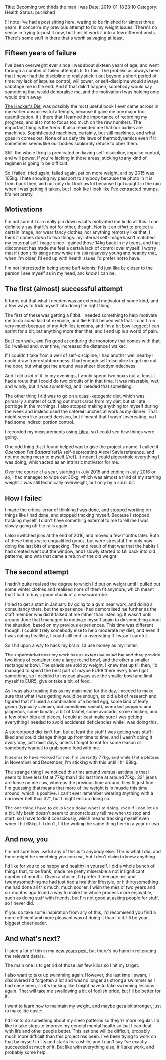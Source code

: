 Title: Becoming two thirds the man I was
Date: 2019-01-18 23:10
Category: Health
Status: published

!!! note
    I've had a post sitting here, waiting to be finished for almost three years. It concerns my previous attempt to fix my weight issues. There's no sense in trying to post it now, but I might work it into a few different posts. There's some stuff in there that's worth salvaging at least.

## Fifteen years of failure

I've been overweight ever since I was about sixteen years of age, and went through a number of failed attempts to fix this. The problem as always been that I never had the discipline to really stick it out beyond a short period of time: my lack of impulse control, will power, or self-discipline would always sabotage me in the end. And if that didn't happen, somebody would say something that would demoralise me, and the motivation I was holding onto would drain away.

[The Hacker's Diet](https://www.fourmilab.ch/hackdiet/) was possibly the most useful book I ever came across in my earlier unsuccessful attempts, because it gave me one major too: quantification. It's there that I learned the importance of recording my progress, and also not to focus too much on the raw numbers. The important thing is the _trend_. It also reminded me that our bodies are machines. Sophisticated machines, certainly, but still machines, and what goes in comes out. None of us defy the laws of thermodynamics even if it sometimes seems like our bodies subbornly refuse to obey them.

Still, the whole thing is predicated on having self-discipline, impulse control, and will power. If you're lacking in those areas, sticking to any kind of regimen is going to be difficult. 

So I failed, tried again, failed again, put on more weight, and by 2015 was 105kg. I hate showing my passport to anybody because the photo in it is from back then, and not only do I look awful because I got caught in the rain when I was getting it taken, but I look like I look like I've contracted mumps. It's not pretty.

## Motivations

I'm not sure if I can really pin down what's motivated me to do all this. I can definitely say that it's not for other, though. Nor is it an effort to project a certain image, nor wear fancy clothes, nor anything remotely like that. I think it comes down to two things: my internal self-image hasn't matched my external self-image since I gained those 14kg back in my teens, and that disconnect has made me feel a certain lack of control over myself. I worry that if I don't fix things now while I'm still relatively young and healthy that, when I'm older, I'll end up with health issues I'd prefer not to have.

I'm not interested in being some buff Adonis; I'd just like be closer to the person I see myself as in my head, and _know_ I can be.

## The first (almost) successful attempt

It turns out that what I needed was an external motivator of some kind, and a few ways to trick myself into doing the right thing.

The first of these was getting a Fitbit. I needed something to help motivate me to do _some_ kind of exercise, and the Fitbit helped with that. I can't run very much because of my Achilles tendons, and I'm a bit bow-legged; I can sprint for a bit, but anything more than that, and I end up in a world of pain.

But I can walk, and I'm good at enduring the monotony that comes with that. So I walked and, over time, increased the distance I walked.

If I couldn't take from a well of self-discipline, I had another well nearby I could draw from: stubbornness. I had enough self-discipline to get me out the door, but what got me around was sheer bloodymindedness.

And I did a _lot_ of it. In my evenings, I would spend two hours out at least. I had a route that I could do two circuits of in that time. It was miserable, wet, and windy, but it was _something_, and I needed that something.

The other thing I did was to go on a quasi-ketogenic diet, which was primarily a matter of cutting out most carbs from my diet, but still ate porridge in the mornings. I also stopped making anything for myself during the week and instead used the catered lunches at work as my dinner. That might seem like an odd decision, but it meant that I wasn't overeating, so I had some indirect portion control.

I recorded my measurements using [Libra](https://play.google.com/store/apps/details?id=net.cachapa.libra), so I could see how things were going.

One odd thing that I found helped was to give the project a name. I called it _Operation Fat Bastard_[ref]A self-deprecating [Alexei Sayle](https://en.m.wikipedia.org/wiki/Alexei_Sayle) reference, and not me being mean to myself.[/ref]. It meant I could pigeonhole everything I was doing, which acted as an intrinsic motivator for me.

Over the course of a year, starting in July 2015 and ending in July 2016 or so, I had managed to wipe out 30kg, which was almost a third of my starting weight. I was still technically overweight, but only by a small bit.

## How I failed

I made the critical error of thinking I was done, and stopped working on things like I had done, and stopped tracking myself. Because I stopped tracking myself, I didn't have something external to me to tell me I was slowly going off the rails again.

I also switched jobs at the end of 2016, and moved a few months later. Both of these things were unqualified goods, but were stressful. I'm only now doing the last bits of unpacking. The end result of that was that the habits I had created went out the window, and I slowly started to fall back into old patterns, and with that came a return of the old weight.

## The second attempt

I hadn't quite realised the degree to which I'd put on weight until I pulled out some winter clothes and realised none of them fit anymore, which meant that I had to buy a good chunk of a new wardrobe.

I tried to get a start in January by going to a gym near work, and doing a consultancy there, but the experience I had demoralised me further as the staff member who did it talked at me rather than listening. It wasn't until around June that I managed to motivate myself again to do something about the situation, based on my previous experiences. This time was different though. I couldn't rely somebody else to help moderate my diet, and even if I was eating healthily, I could still end up overeating if I wasn't careful.

So I hit upon a way to hack my brain: I'd use money as my limiter.

The supermarket near my work has an extensive salad bar and they provide two kinds of container: one a large round bowl, and the other a smaller rectangular bowl. The salads are sold by weight. I knew that up till then, I'd managed to spend the best part of maybe EUR8 there every time I got something, so I decided to instead always use the smaller bowl and limit myself to EUR5, give or take a bit, of food.

As I was also treating this as my main meal for the day, I needed to make sure that what I was getting would be enough, so did a bit of research and figured that if I used a combination of a boiled egg, some kind of leafy green (typically spinach, but sometimes rocket), some bell peppers and jalapeños, some tomato, a bit of falafel, some avocado, some chicken, and a few other bits and pieces, I could at least make sure I was getting everything I needed to avoid accidental deficiencies while I was doing this.

A stereotyped diet isn't fun, but at least the stuff I was getting was stuff I liked and could change things up from time to time, and I wasn't doing it _every_ day, just most days, unless I forgot to eat for some reason or somebody wanted to grab some food with me.

It seems to have worked for me. I'm currently 77kg, and while I hit a plateau in November and December, I'm sticking with this until I hit 68kg.

The strange thing I've noticed this time around versus last time is that I seem to have less fat at 77kg than I did last time at around 75kg. 32" jeans are loose on me now, whereas the previous time around, they fit just fine. I'm guessing that means that more of the weight is in muscle this time around, which is positive. I can't ever remember wearing anything with a narrower belt than 32", but I might end up doing so.

The one thing I have to do is keep doing what I'm doing, even if I can let up a bit. My brain doesn't seem to unconsciously tell me when to stop and start, so I have to do it consciously, which means tracking myself even when I hit 68kg. If I don't, I'll be writing the same thing here in a year or two.

## And now, you

I'm not sure how useful any of this is to anybody else. This is what I did, and there might be something you can use, but I don't claim to know anything.

I'd like for you to be happy and healthy in yourself. I did a whole bunch of things that, to be frank, made me pretty miserable a not insignificant number of months. Given a choice, I'd prefer if teenage me, and twentysomething me had just had a healthier lifestyle, or if thirtysomething me had done all this much, much sooner. I wish the mes of two years and six months ago found a way to make the whole process more enjoyable, such as doing stuff with friends, but I'm not good at asking people for stuff, so I never did.

If you do take some inspiration from any of this, I'd recommend you find a more efficient and more pleasant way of doing it than I did. I'll be your biggest cheerleader.

## And what's next?

I listed a lot of this in my [new years post]({filename}ending-2018.md), but there's no harm in reiterating the relevant details.

The main one is to get rid of those last few kilos so I hit my target.

I also want to take up swimming again. However, the last time I swam, I discovered I'd forgotten a lot and was no longer as strong a swimmer as I had once been, so it's looking like I might have to take swimming lessons again. That will take me swallowing a bit of foolish pride, but I'll be better for it.

I want to learn how to maintain my weight, and maybe get a bit stronger, just to make life easier.

I'd like to do something about my sleep patterns so they're more regular. I'd like to take steps to improve my general mental health so that I can deal with life and other people better. This last one will be difficult, probably much more difficult than this project has been. I've been trying to work on that by myself in fits and starts for a while, and I can't say I've exactly succeeded at much of it. But like with everything else, it'll take work, and probably some help.
